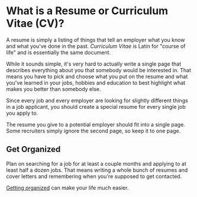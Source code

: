 # What is a Resume or Curriculum Vitae (CV)?

A resume is simply a listing of things that tell an employer what you know and what you've done in the past. *Curriculum Vitae* is Latin for "course of life" and is essentially the same document.

While it sounds simple, it's very hard to actually write a single page that describes everything about you that somebody would be interested in. That means you have to pick and choose what you put on the resume and what you've learned in your jobs, hobbies and education to best highlight what makes you better than somebody else.

Since every job and every employer are looking for slightly different things in a job applicant, you should create a special resume for every single job you apply to.

The resume you give to a potential employer should fit into a single page. Some recruiters simply ignore the second page, so keep it to one page.

## Get Organized

Plan on searching for a job for at least a couple months and applying to at least half a dozen jobs. That means writing a whole bunch of resumes and cover letters and remembering when you're supposed to get contacted.

[Getting organized](/common-ideas/get-organized) can make your life much easier.

